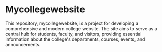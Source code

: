 # Mycollegewebsite
This repository, mycollegewebsite, is a project for developing a comprehensive and modern college website. The site aims to serve as a central hub for students, faculty, and visitors, providing essential information about the college's departments, courses, events, and announcements.
